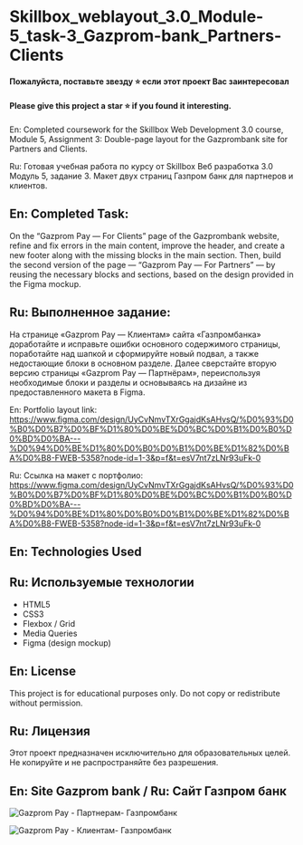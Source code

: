 # Skillbox_weblayout_3.0_Module-5_task-3_Gazprom-bank_Partners-Clients

#### Пожалуйста, поставьте звезду ⭐ если этот проект Вас заинтересовал
#### Please give this project a star ⭐ if you found it interesting.

En: Completed coursework for the Skillbox Web Development 3.0 course, Module 5, Assignment 3: Double-page layout for the Gazprombank site for Partners and Clients. 

Ru: Готовая учебная работа по курсу от Skillbox Веб разработка 3.0 Модуль 5, задание 3. Макет двух страниц Газпром банк для партнеров и клиентов.

## En: Completed Task:
On the “Gazprom Pay — For Clients” page of the Gazprombank website, refine and fix errors in the main content, improve the header, and create a new footer along with the missing blocks in the main section. Then, build the second version of the page — “Gazprom Pay — For Partners” — by reusing the necessary blocks and sections, based on the design provided in the Figma mockup.

## Ru: Выполненное задание: 
На странице «Gazprom Pay — Клиентам» сайта «Газпромбанка» доработайте и исправьте ошибки основного содержимого страницы, поработайте над шапкой и сформируйте новый подвал, а также недостающие блоки в основном разделе. Далее сверстайте вторую версию страницы «Gazprom Pay — Партнёрам», переиспользуя необходимые блоки и разделы и основываясь на дизайне из предоставленного макета в Figma.

En: Portfolio layout link: https://www.figma.com/design/UyCvNmvTXrGgajdKsAHvsQ/%D0%93%D0%B0%D0%B7%D0%BF%D1%80%D0%BE%D0%BC%D0%B1%D0%B0%D0%BD%D0%BA---%D0%94%D0%BE%D1%80%D0%B0%D0%B1%D0%BE%D1%82%D0%BA%D0%B8-FWEB-5358?node-id=1-3&p=f&t=esV7nt7zLNr93uFk-0

Ru: Ссылка на макет c портфолио: https://www.figma.com/design/UyCvNmvTXrGgajdKsAHvsQ/%D0%93%D0%B0%D0%B7%D0%BF%D1%80%D0%BE%D0%BC%D0%B1%D0%B0%D0%BD%D0%BA---%D0%94%D0%BE%D1%80%D0%B0%D0%B1%D0%BE%D1%82%D0%BA%D0%B8-FWEB-5358?node-id=1-3&p=f&t=esV7nt7zLNr93uFk-0

## En: Technologies Used
## Ru: Используемые технологии

- HTML5
- CSS3
- Flexbox / Grid
- Media Queries
- Figma (design mockup)

## En: License
This project is for educational purposes only. Do not copy or redistribute without permission.

## Ru: Лицензия
Этот проект предназначен исключительно для образовательных целей. Не копируйте и не распространяйте без разрешения.

## En: Site Gazprom bank / Ru: Сайт Газпром бaнк

![Gazprom Pay - Партнерам- Газпромбанк](https://github.com/user-attachments/assets/adce83c2-d7db-4926-bac2-2487de9185ed)

![Gazprom Pay - Клиентам- Газпромбанк](https://github.com/user-attachments/assets/c953d6f7-9ab4-4898-acd8-cbd26bbf8b4d)

